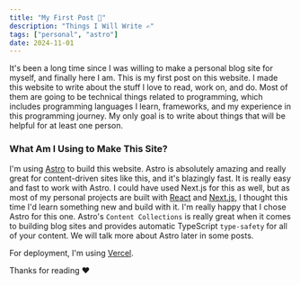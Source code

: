 ```yaml
---
title: "My First Post 📝"
description: "Things I Will Write ✍️"
tags: ["personal", "astro"]
date: 2024-11-01
---
```


It's been a long time since I was willing to make a personal blog site for myself, and finally here I am. This is my first post on this website. I made this website to write about the stuff I love to read, work on, and do. Most of them are going to be technical things related to programming, which includes programming languages I learn, frameworks, and my experience in this programming journey. My only goal is to write about things that will be helpful for at least one person.

### What Am I Using to Make This Site?

I'm using [Astro](https://astro.build) to build this website. Astro is absolutely amazing and really great for content-driven sites like this, and it's blazingly fast. It is really easy and fast to work with Astro. I could have used Next.js for this as well, but as most of my personal projects are built with [React](https://react.dev) and [Next.js](https://nextjs.org), I thought this time I'd learn something new and build with it. I'm really happy that I chose Astro for this one. Astro's `Content Collections` is really great when it comes to building blog sites and provides automatic TypeScript `type-safety` for all of your content. We will talk more about Astro later in some posts.

For deployment, I'm using [Vercel](https://vercel.com).

Thanks for reading ❤️
